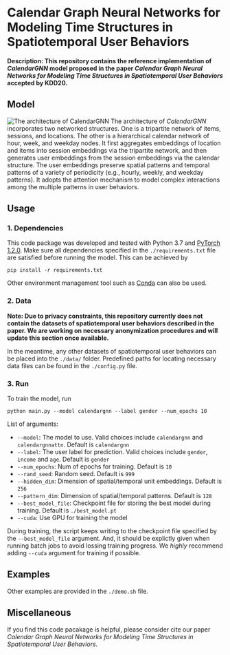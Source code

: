 # Calendar Graph Neural Networks for Modeling Time Structures in Spatiotemporal User Behaviors
**Description: This repository contains the reference implementation of *CalendarGNN* model proposed in the paper *Calendar Graph Neural Networks for Modeling Time Structures in Spatiotemporal User Behaviors* accepted by KDD20.**

## Model
![The architecture of *CalendarGNN*](https://github.com/dmsquare/CalendarGNN/blob/master/fig/CalendarGNN.png? "*CalendarGNN*")
The architecture of *CalendarGNN* incorporates two networked structures. One is a tripartite network of items, sessions, and locations.
The other is a hierarchical calendar network of hour, week, and weekday nodes.
It first aggregates embeddings of location and items into session embeddings via the tripartite network, and then generates user embeddings from the session embeddings via the calendar structure. The user embeddings preserve spatial patterns and temporal patterns of a variety of periodicity (e.g., hourly, weekly, and weekday patterns).
It adopts the attention mechanism to model complex interactions among the multiple patterns in user behaviors.

## Usage
### 1. Dependencies
This code package was developed and tested with Python 3.7 and [PyTorch 1.2.0](https://pytorch.org/).
Make sure all dependencies specified in the `./requirements.txt` file are satisfied before running the model. This can be achieved by
```
pip install -r requirements.txt
```
Other environment management tool such as [Conda](https://www.anaconda.com/) can also be used.

### 2. Data
**Note: Due to privacy constraints, this repository currently does not contain the datasets of spatiotemporal user behaviors described in the paper. We are working on necessary anonymization procedures and will update this section once available.**

In the meantime, any other datasets of spatiotemporal user behaviors can be placed into the `./data/` folder. Predefined paths for locating necessary data files can be found in the `./config.py` file.

### 3. Run
To train the model, run
```
python main.py --model calendargnn --label gender --num_epochs 10
```
List of arguments:
+ `--model`: The model to use. Valid choices include `calendargnn` and `calendargnnattn`. Default is `calendargnn`
+ `--label`: The user label for prediction. Valid choices include `gender`, `income` and `age`. Default is `gender`
+ `--num_epochs`: Num of epochs for training. Default is `10`
+ `--rand_seed`: Random seed. Default is `999`
+ `--hidden_dim`: Dimension of spatial/temporal unit embeddings. Default is `256`
+ `--pattern_dim`: Dimension of spatial/temporal patterns. Default is `128`
+ `--best_model_file`: Checkpoint file for storing the best model during training. Default is `./best_model.pt`
+ `--cuda`: Use GPU for training the model

During training, the script keeps writing to the checkpoint file specified by the `--best_model_file` argument. And, it should be explictly given when running batch jobs to avoid lossing training progress. We _highly_ recommend adding `--cuda` argument for training if possible.

## Examples
Other examples are provided in the `./demo.sh` file.

## Miscellaneous
If you find this code pacakage is helpful, please consider cite our paper *Calendar Graph Neural Networks for Modeling Time Structures in Spatiotemporal User Behaviors*.
